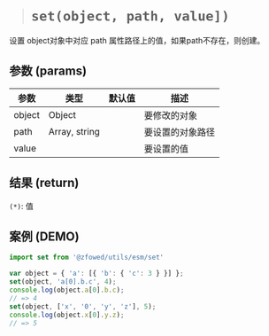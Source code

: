 > # `set(object, path, value])`

设置 object对象中对应 path 属性路径上的值，如果path不存在，则创建。

## 参数 (params)

| 参数 | 类型 | 默认值 | 描述 |
| - | - | - | - |
| object | Object | | 要修改的对象 |
| path | Array, string | | 要设置的对象路径 |
| value | | | 要设置的值 |

## 结果 (return)

`(*)`: 值

## 案例 (DEMO)

```javascript
import set from '@zfowed/utils/esm/set'
```

```javascript
var object = { 'a': [{ 'b': { 'c': 3 } }] };
set(object, 'a[0].b.c', 4);
console.log(object.a[0].b.c);
// => 4
set(object, ['x', '0', 'y', 'z'], 5);
console.log(object.x[0].y.z);
// => 5
```
